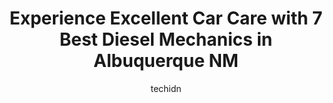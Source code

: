 ---
layout: ampstory
image: https://images.unsplash.com/photo-1636325780255-4159d2801864?ixlib=rb-4.0.3&ixid=MnwxMjA3fDB8MHxwaG90by1wYWdlfHx8fGVufDB8fHx8&auto=format&fit=crop&w=640&h=853&q=80
author: techidn
featured: false
description: Experience the excellence of automotive service by visiting the 7 best Diesel Mechanic in Albuquerque NM, USA. With their expertise, attention to detail, and commitment to customer satisfact
title: Experience Excellent Car Care with 7 Best Diesel Mechanics in Albuquerque NM
cover:
   title: Experience Excellent Car Care with 7 Best Diesel Mechanics in Albuquerque NM
   subtitle: Rickpate
   background: https://images.unsplash.com/photo-1636325780255-4159d2801864?ixlib=rb-4.0.3&ixid=MnwxMjA3fDB8MHxwaG90by1wYWdlfHx8fGVufDB8fHx8&auto=format&fit=crop&w=640&h=853&q=80

pages: 
 - layout: thirds
   top: <h1>#1 By The Book Diesel & Auto Repair</h1>
   bottom: "<p>Daniel and his team are great to work with.  They took the time to diagnose and properly repair my Dodges transmission.  Daniel is honest, pricing of work is a bargain f</p>"
   background: https://www.knot35.com/toplist/wp-content/uploads/2023/06/best-diesel-mechanic-1-in-albuquerque-nm-1685832106.jpeg
   backgroundblur: true
 - layout: thirds
   top: <h1>#2 Cummins Sales and Service</h1>
   bottom: "<p>1921 Broadway Blvd NE, Albuquerque, NM 87102, United States</p>"
   background: https://www.knot35.com/toplist/wp-content/uploads/2023/06/best-diesel-mechanic-2-in-albuquerque-nm-1685832107.jpeg
   cta:
      link: https://www.knot35.com/toplist/experience-excellent-car-care-with-7-best-diesel-mechanics-in-albuquerque-nm/
      text: Experience Excellent Car Care with 7 Best Diesel Mechanics in Albuquerque NM
 - layout: thirds
   top: <h1>#3 All In The Wrist Auto and Diesel Repair</h1>
   bottom: "<p>2400 San Mateo Pl NE, Albuquerque, NM 87110, United States</p>"
   background: https://www.knot35.com/toplist/wp-content/uploads/2023/06/best-diesel-mechanic-3-in-albuquerque-nm-1685832107.jpeg
   cta:
      link: https://www.knot35.com/toplist/experience-excellent-car-care-with-7-best-diesel-mechanics-in-albuquerque-nm/
      text: Experience Excellent Car Care with 7 Best Diesel Mechanics in Albuquerque NM
 - layout: thirds
   top: <h1>#4 New Mexico Diesel Power Inc.</h1>
   bottom: "<p>7320 San Antonio Dr NE, Albuquerque, NM 87109, United States</p>"
   background: https://images.unsplash.com/photo-1609083590460-7b8cc0ca65f8?ixlib=rb-4.0.3&ixid=MnwxMjA3fDB8MHxwaG90by1wYWdlfHx8fGVufDB8fHx8&auto=format&fit=crop&w=640&h=853&q=80
   cta:
      link: https://www.knot35.com/toplist/experience-excellent-car-care-with-7-best-diesel-mechanics-in-albuquerque-nm/
      text: Experience Excellent Car Care with 7 Best Diesel Mechanics in Albuquerque NM
 - layout: thirds
   top: <h1>#5 On-Site Fleet Services - 24/7 Quality Truck/Trailer RV Diesel Repair</h1>
   bottom: "<p>616 Coso Ave SE, Albuquerque, NM 87105, United States</p>"
   background: https://images.unsplash.com/photo-1608411404720-c8f0417bcdba?ixlib=rb-4.0.3&ixid=MnwxMjA3fDB8MHxwaG90by1wYWdlfHx8fGVufDB8fHx8&auto=format&fit=crop&w=640&h=853&q=80
   cta:
      link: https://www.knot35.com/toplist/experience-excellent-car-care-with-7-best-diesel-mechanics-in-albuquerque-nm/
      text: Experience Excellent Car Care with 7 Best Diesel Mechanics in Albuquerque NM
 - layout: thirds
   top: <h1>#6 Jeffs automotive and diesel</h1>
   bottom: "<p>10200 Acoma Rd SE #9, Albuquerque, NM 87123, United States</p>"
   background: https://images.unsplash.com/photo-1620421680010-0766ff230392?ixlib=rb-4.0.3&ixid=MnwxMjA3fDB8MHxwaG90by1wYWdlfHx8fGVufDB8fHx8&auto=format&fit=crop&w=640&h=853&q=80
   cta:
      link: https://www.knot35.com/toplist/experience-excellent-car-care-with-7-best-diesel-mechanics-in-albuquerque-nm/
      text: Experience Excellent Car Care with 7 Best Diesel Mechanics in Albuquerque NM
 - layout: thirds
   top: <h1>#7 Gomez Diesel Service</h1>
   bottom: "<p>3305 Tower Rd SW, Albuquerque, NM 87121, United States</p>"
   background: https://images.unsplash.com/photo-1561679660-d00ee1e0dc8e?ixlib=rb-4.0.3&ixid=MnwxMjA3fDB8MHxwaG90by1wYWdlfHx8fGVufDB8fHx8&auto=format&fit=crop&w=640&h=853&q=80
   cta:
      link: https://www.knot35.com/toplist/experience-excellent-car-care-with-7-best-diesel-mechanics-in-albuquerque-nm/
      text: Experience Excellent Car Care with 7 Best Diesel Mechanics in Albuquerque NM
 - layout: thirds
   middle: Continue reading...
   background: https://images.unsplash.com/photo-1518640467707-6811f4a6ab73?ixlib=rb-4.0.3&ixid=MnwxMjA3fDB8MHxwaG90by1wYWdlfHx8fGVufDB8fHx8&auto=format&fit=crop&w=640&h=853&q=80
   cta:
      link: https://www.knot35.com/toplist/experience-excellent-car-care-with-7-best-diesel-mechanics-in-albuquerque-nm/
      text: Experience Excellent Car Care with 7 Best Diesel Mechanics in Albuquerque NM
      
---